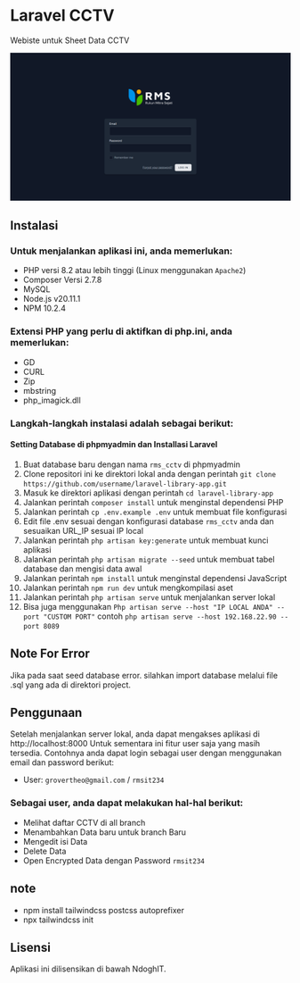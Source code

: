 # Laravel CCTV

Webiste untuk Sheet Data CCTV

![Alt text](Preview.png "Preview Login page")



## Instalasi

### Untuk menjalankan aplikasi ini, anda memerlukan:

- PHP versi 8.2 atau lebih tinggi (Linux menggunakan `Apache2`)
- Composer Versi 2.7.8
- MySQL
- Node.js v20.11.1
- NPM 10.2.4

### Extensi PHP yang perlu di aktifkan di php.ini, anda memerlukan:

- GD
- CURL
- Zip
- mbstring
- php_imagick.dll

### Langkah-langkah instalasi adalah sebagai berikut:

#### Setting Database di phpmyadmin dan Installasi Laravel

1. Buat database baru dengan nama `rms_cctv` di phpmyadmin
2. Clone repositori ini ke direktori lokal anda dengan perintah `git clone https://github.com/username/laravel-library-app.git`
3. Masuk ke direktori aplikasi dengan perintah `cd laravel-library-app`
4. Jalankan perintah `composer install` untuk menginstal dependensi PHP
5. Jalankan perintah `cp .env.example .env` untuk membuat file konfigurasi
6. Edit file .env sesuai dengan konfigurasi database `rms_cctv` anda dan sesuaikan URL_IP sesuai IP local
7. Jalankan perintah `php artisan key:generate` untuk membuat kunci aplikasi
8. Jalankan perintah `php artisan migrate --seed` untuk membuat tabel database dan mengisi data awal
9. Jalankan perintah `npm install` untuk menginstal dependensi JavaScript
10. Jalankan perintah `npm run dev` untuk mengkompilasi aset
11. Jalankan perintah `php artisan serve` untuk menjalankan server lokal
12. Bisa juga menggunakan `Php artisan serve --host "IP LOCAL ANDA" --port "CUSTOM PORT"` contoh `php artisan serve --host 192.168.22.90 --port 8089`

## Note For Error

Jika pada saat seed database error. silahkan import database melalui file .sql yang ada di direktori project. 

## Penggunaan

Setelah menjalankan server lokal, anda dapat mengakses aplikasi di http://localhost:8000
Untuk sementara ini fitur user saja yang masih tersedia.
Contohnya anda dapat login sebagai user dengan menggunakan email dan password berikut:

- User: `grovertheo@gmail.com` / `rmsit234`

### Sebagai user, anda dapat melakukan hal-hal berikut:

- Melihat daftar CCTV di all branch
- Menambahkan Data baru untuk branch Baru
- Mengedit isi Data
- Delete Data 
- Open Encrypted Data dengan Password `rmsit234`


## note
- npm install tailwindcss postcss autoprefixer
- npx tailwindcss init




## Lisensi
Aplikasi ini dilisensikan di bawah NdoghIT.
